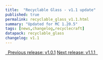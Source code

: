 ```yaml
---
title:  "Recyclable Glass - v1.1 update"
published: true
permalink: recyclable_glass_v1.1.html
summary: "Updated for MC 1.20.5"
tags: [news,changelog,recyclecraft]
datapack: recyclable_glass
changelog: v1.1
---
```


<div class="btn-group">
    <a href="recyclable_glass_v1.0.1.html" role="button" class="btn btn-primary"><i class="fa fa-caret-left"></i>&nbsp; Previous release: v1.0.1</a>
    <a href="recyclable_glass_v1.1.1.html" role="button" class="btn btn-primary">Next release: v1.1.1 &nbsp;<i class="fa fa-caret-right"></i></a>
</div>